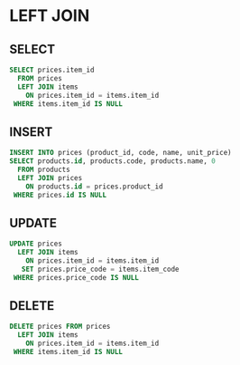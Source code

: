 # LEFT JOIN

## SELECT

```sql
SELECT prices.item_id
  FROM prices
  LEFT JOIN items
    ON prices.item_id = items.item_id
 WHERE items.item_id IS NULL
```

## INSERT

```sql
INSERT INTO prices (product_id, code, name, unit_price)
SELECT products.id, products.code, products.name, 0
  FROM products
  LEFT JOIN prices
    ON products.id = prices.product_id
 WHERE prices.id IS NULL
```

## UPDATE

```sql
UPDATE prices
  LEFT JOIN items
    ON prices.item_id = items.item_id
   SET prices.price_code = items.item_code
 WHERE prices.price_code IS NULL
```

## DELETE

```sql
DELETE prices FROM prices
  LEFT JOIN items
    ON prices.item_id = items.item_id
 WHERE items.item_id IS NULL
```
